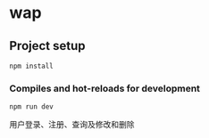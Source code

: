 <!--
 * @Descripttion:
 * @Author: sjq
 * @Date: 2020-06-02 08:55:54
 * @LastEditors: sjq
 * @LastEditTime: 2020-06-02 18:56:20
-->

# wap

## Project setup

```
npm install
```

### Compiles and hot-reloads for development

```
npm run dev
```

用户登录、注册、查询及修改和删除
